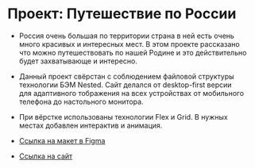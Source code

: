 # Проект: Путешествие по России

* Россия очень большая по территории страна в ней есть очень  
много красивых и интересных мест. В этом проекте рассказано  
что можно путешествовать по нашей Родине и это действительно  
будет захватывающе и интересно.  

* Данный проект свёрстан с соблюдением файловой структуры  
технологии БЭМ Nested. Сайт делался от desktop-first версии  
для адаптивного тображения на всех устройствах от мобильного  
 телефона до настольного монитора. 
 
* При вёрстке использованы технологии Flex и Grid. В нужных  
местах добавлен интерактив и анимация. 

* [Ссылка на макет в Figma](https://www.figma.com/file/5S2WSbEFL6awjVWJ0NWL8Q/Sprint-3_-Russia-_-desktop-mobile?node-id=28503%3A0)


* [Cсылка на сайт](https://romananurov.github.io/russian-travel/index.html)
